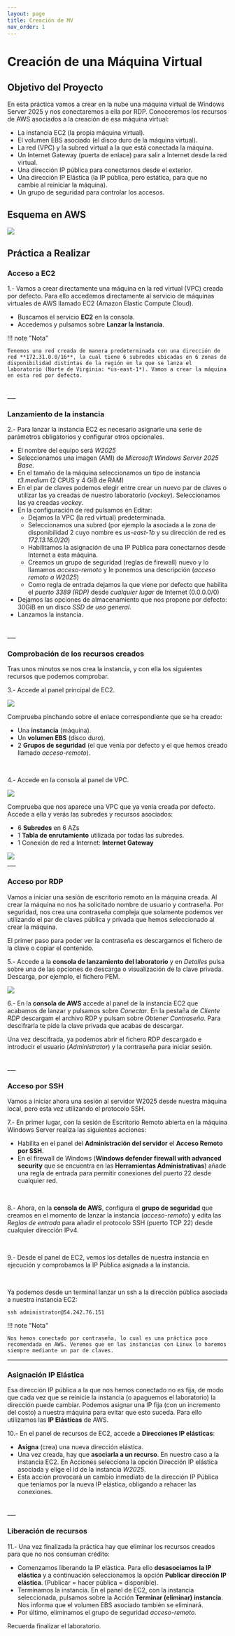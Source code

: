 ```yaml
---
layout: page
title: Creación de MV
nav_order: 1
---
```


# Creación de una Máquina Virtual

## Objetivo del Proyecto

En esta práctica vamos a crear en la nube una máquina virtual de Windows Server 2025 y nos conectaremos a ella por RDP. Conoceremos los recursos de AWS asociados a la creación de esa máquina virtual:

- La instancia EC2 (la propia máquina virtual).
- El volumen EBS asociado (el disco duro de la máquina virtual).
- La red (VPC) y la subred virtual a la que está conectada la máquina.
- Un Internet Gateway (puerta de enlace) para salir a Internet desde la red virtual.
- Una dirección IP pública para conectarnos desde el exterior.
- Una dirección IP Elástica (la IP pública, pero estática, para que no cambie al reiniciar la máquina).
- Un grupo de seguridad para controlar los accesos.


## Esquema en AWS

<img src="./images/EC2.drawio.png">


## Práctica a Realizar

### Acceso a EC2

1.- Vamos a crear directamente una máquina en la red virtual (VPC) creada por defecto. Para ello accedemos directamente al servicio de máquinas virtuales de AWS llamado EC2 (Amazon Elastic Compute Cloud).

- Buscamos el servicio **EC2** en la consola.
- Accedemos y pulsamos sobre **Lanzar la Instancia**.

!!! note "Nota"
    
    Tenemos una red creada de manera predeterminada con una dirección de red **172.31.0.0/16**, la cual tiene 6 subredes ubicadas en 6 zonas de disponibilidad distintas de la región en la que se lanza el laboratorio (Norte de Virginia: *us-east-1*). Vamos a crear la máquina en esta red por defecto.

<br>
___

### Lanzamiento de la instancia

2.- Para lanzar la instancia EC2 es necesario asignarle una serie de parámetros obligatorios y configurar otros opcionales.

- El nombre del equipo será *W2025*
- Seleccionamos una imagen (AMI) de *Microsoft Windows Server 2025 Base*.
- En el tamaño de la máquina seleccionamos un tipo de instancia *t3.medium* (2 CPUS y 4 GiB de RAM)
- En el par de claves podemos elegir entre crear un nuevo par de claves o utilizar las ya creadas de nuestro laboratorio (*vockey*). Seleccionamos las ya creadas *vockey*.
- En la configuración de red pulsamos en Editar:
    - Dejamos la VPC (la red virtual) predeterminada.
    - Seleccionamos una subred (por ejemplo la asociada a la zona de disponibilidad 2 cuyo nombre es *us-east-1b* y su dirección de red es *172.13.16.0/20*)
    - Habilitamos la asignación de una IP Pública para conectarnos desde Internet a esta máquina.
    - Creamos un grupo de seguridad (reglas de firewall) nuevo y lo llamamos *acceso-remoto* y le ponemos una descripción (*acceso remoto a W2025*)
    - Como regla de entrada dejamos la que viene por defecto que habilita el *puerto 3389 (RDP)* desde *cualquier lugar* de Internet (0.0.0.0/0)
- Dejamos las opciones de almacenamiento que nos propone por defecto: 30GiB en un disco *SSD de uso general*.
- Lanzamos la instancia.

<br>
___

### Comprobación de los recursos creados

Tras unos minutos se nos crea la instancia, y con ella los siguientes recursos que podemos comprobar.

3.- Accede al panel principal de EC2.

<img src="./images/creacion_MV_01.jpg">


Comprueba pinchando sobre el enlace correspondiente que se ha creado:

- Una **instancia** (máquina).
- Un **volumen EBS** (disco duro).
- 2 **Grupos de seguridad** (el que venía por defecto y el que hemos creado llamado *acceso-remoto*).

<br>

4.- Accede en la consola al panel de VPC.

<img src="./images/creacion_MV_02.jpg">

Comprueba que nos aparece una VPC que ya venía creada por defecto. Accede a ella y verás las subredes y recursos asociados:
- 6 **Subredes** en 6 AZs
- 1 **Tabla de enrutamiento** utilizada por todas las subredes.
- 1 Conexión de red a Internet: **Internet Gateway**

<img src="./images/creacion_MV_03.jpg">

<br>
___


### Acceso por RDP

Vamos a iniciar una sesión de escritorio remoto en la máquina creada. Al crear la máquina no nos ha solicitado nombre de usuario y contraseña. Por seguridad, nos crea una contraseña compleja que solamente podemos ver utilizando el par de claves pública y privada que hemos seleccionado al crear la máquina.

El primer paso para poder ver la contraseña es descargarnos el fichero de la clave o copiar el contenido. 

5.- Accede a la **consola de lanzamiento del laboratorio** y en *Detalles* pulsa sobre una de las opciones de descarga o visualización de la clave privada. Descarga, por ejemplo, el fichero PEM.

<img src="./images/creacion_MV_04.jpg">

6.- En la **consola de AWS** accede al panel de la instancia EC2 que acabamos de lanzar y pulsamos sobre *Conectar*. En la pestaña de *Cliente RDP* descargam el archivo RDP y pulsam sobre *Obtener Contraseña*. Para descifrarla te pide la clave privada que acabas de descargar.

Una vez descifrada, ya podemos abrir el fichero RDP descargado e introducir el usuario (*Administrator*) y la contraseña para iniciar sesión.



<br>
___

### Acceso por SSH

Vamos a iniciar ahora una sesión al servidor W2025 desde nuestra máquina local, pero esta vez utilizando el protocolo SSH.

7.- En primer lugar, con la sesión de Escritorio Remoto abierta en la máquina Windows Server realiza las siguientes acciones:

- Habilita en el panel del **Administración del servidor** el **Acceso Remoto por SSH**.
- En el firewall de Windows (**Windows defender firewall with advanced security** que se encuentra en las **Herramientas Administrativas**) añade una regla de entrada para permitir conexiones del puerto 22 desde cualquier red.

<br>

8.- Ahora, en la **consola de AWS**, configura el **grupo de seguridad** que creamos en el momento de lanzar la instancia (*acceso-remoto*) y edita las *Reglas de entrada* para añadir el protocolo SSH (puerto TCP 22) desde cualquier dirección IPv4.

<br>

9.- Desde el panel de EC2, vemos los detalles de nuestra instancia en ejecución y comprobamos la IP Pública asignada a la instancia.

<br>

Ya podemos desde un terminal lanzar un ssh a la dirección pública asociada a nuestra instancia EC2:

    ssh administrator@54.242.76.151

!!! note "Nota"

    Nos hemos conectado por contraseña, lo cual es una práctica poco recomendada en AWS. Veremos que en las instancias con Linux lo haremos siempre mediante un par de claves.

___

### Asignación IP Elástica

Esa dirección IP pública a la que nos hemos conectado no es fija, de modo que cada vez que se reinicie la instancia (o apaguemos el laboratorio) la dirección puede cambiar. Podemos asignar una IP fija (con un incremento del costo) a nuestra máquina para evitar que esto suceda. Para ello utilizamos las **IP Elásticas** de AWS.

10.- En el panel de recursos de EC2, accede a **Direcciones IP elásticas**:
- **Asigna** (crea) una nueva dirección elástica.
- Una vez creada, hay que **asociarla a un recurso**. En nuestro caso a la instancia EC2. En Acciones selecciona la opción Dirección IP elástica asociada y elige el id de la instancia *W2025*.
- Esta acción provocará un cambio inmediato de la dirección IP Pública que teníamos por la nueva IP elástica, obligando a rehacer las conexiones.

<br>
___

### Liberación de recursos

11.- Una vez finalizada la práctica hay que eliminar los recursos creados para que no nos consuman crédito:

- Comenzamos liberando la IP elástica. Para ello **desasociamos la IP elástica** y a continuación seleccionamos la opción **Publicar dirección IP elástica**. (Publicar = hacer pública = disponible).
- Terminamos la instancia. En el panel de EC2, con la instancia seleccionada, pulsamos sobre la Acción **Terminar (eliminar) instancia**. Nos informa que el volumen EBS asociado también se eliminará.
- Por último, eliminamos el grupo de seguridad *acceso-remoto*.

Recuerda finalizar el laboratorio.
